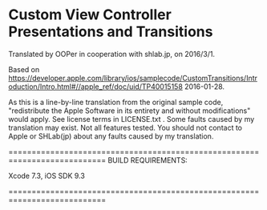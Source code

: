 # Custom View Controller Presentations and Transitions

Translated by OOPer in cooperation with shlab.jp, on 2016/3/1.

Based on
<https://developer.apple.com/library/ios/samplecode/CustomTransitions/Introduction/Intro.html#//apple_ref/doc/uid/TP40015158>
2016-01-28.

As this is a line-by-line translation from the original sample code, "redistribute the Apple Software in its entirety and without modifications" would apply. See license terms in LICENSE.txt .
Some faults caused by my translation may exist. Not all features tested.
You should not contact to Apple or SHLab(jp) about any faults caused by my translation.

===========================================================================
BUILD REQUIREMENTS:

Xcode 7.3, iOS SDK 9.3

===========================================================================
